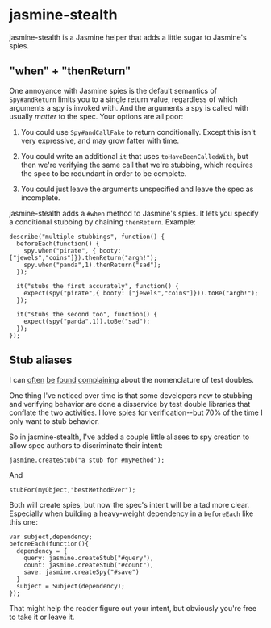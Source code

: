 # jasmine-stealth

jasmine-stealth is a Jasmine helper that adds a little sugar to Jasmine's spies.

## "when" + "thenReturn"

One annoyance with Jasmine spies is the default semantics of `Spy#andReturn` limits you to a single return value, regardless of which arguments a spy is invoked with. And the arguments a spy is called with usually *matter* to the spec. Your options are all poor:

1. You could use `Spy#andCallFake` to return conditionally. Except this isn't very expressive, and may grow fatter with time.

2. You could write an additional `it` that uses `toHaveBeenCalledWith`, but then we're verifying the same call that we're stubbing, which requires the spec to be redundant in order to be complete.

3. You could just leave the arguments unspecified and leave the spec as incomplete.

jasmine-stealth adds a `#when` method to Jasmine's spies. It lets you specify a conditional stubbing by chaining `thenReturn`. Example:

    describe("multiple stubbings", function() {
      beforeEach(function() {
        spy.when("pirate", { booty: ["jewels","coins"]}).thenReturn("argh!");
        spy.when("panda",1).thenReturn("sad");
      });

      it("stubs the first accurately", function() {
        expect(spy("pirate",{ booty: ["jewels","coins"]})).toBe("argh!");
      });

      it("stubs the second too", function() {
        expect(spy("panda",1)).toBe("sad");
      });
    });

## Stub aliases

I can [often](http://searls.heroku.com/2011/06/03/whats-wrong-with-rubys-test-doubles/) [be](https://github.com/pivotal/jasmine/issues/88#issuecomment-2132975) [found](http://stackoverflow.com/questions/5208089/are-there-any-test-spy-libraries-available-for-objective-c) [complaining](https://github.com/searls/gimme) about the nomenclature of test doubles.

One thing I've noticed over time is that some developers new to stubbing and verifying behavior are done a disservice by test double libraries that conflate the two activities. I love spies for verification--but 70% of the time I only want to stub behavior.

So in jasmine-stealth, I've added a couple little aliases to spy creation to allow spec authors to discriminate their intent:

    jasmine.createStub("a stub for #myMethod");

And

    stubFor(myObject,"bestMethodEver");

Both will create spies, but now the spec's intent will be a tad more clear. Especially when building a heavy-weight dependency in a `beforeEach` like this one:

    var subject,dependency;
    beforeEach(function(){
      dependency = {
        query: jasmine.createStub("#query"),
        count: jasmine.createStub("#count"),
        save: jasmine.createSpy("#save")
      }
      subject = Subject(dependency);
    });

That might help the reader figure out your intent, but obviously you're free to take it or leave it.